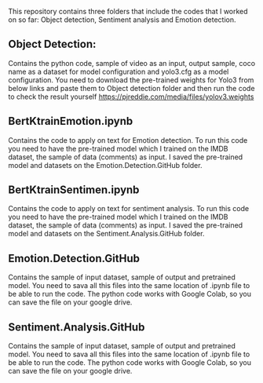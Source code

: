 
This repository contains three folders that include the codes that I worked on so far: Object detection, Sentiment analysis and Emotion detection.

## Object Detection:
Contains the python code, sample of video as an input, output sample, coco name as a dataset for model configuration and yolo3.cfg as a model configuration. You need to download the pre-trained weights for Yolo3 from below links and paste them to Object detection folder and then run the code to check the result yourself
https://pjreddie.com/media/files/yolov3.weights

## BertKtrainEmotion.ipynb
Contains the code to apply on text for Emotion detection. To run this code you need to have the pre-trained model which I trained on the IMDB dataset, the sample of data (comments) as input. I saved the pre-trained model and datasets on the Emotion.Detection.GitHub folder. 

## BertKtrainSentimen.ipynb
Contains the code to apply on text for sentiment analysis. To run this code you need to have the pre-trained model which I trained on the IMDB dataset, the sample of data (comments) as input. I saved the pre-trained model and datasets on the Sentiment.Analysis.GitHub folder. 

## Emotion.Detection.GitHub
Contains the sample of input dataset, sample of output and pretrained model. You need to sava all this files into the same location of .ipynb file to be able to run the code. The python code works with Google Colab, so you can save the file on your google drive.

## Sentiment.Analysis.GitHub
Contains the sample of input dataset, sample of output and pretrained model. You need to sava all this files into the same location of .ipynb file to be able to run the code. The python code works with Google Colab, so you can save the file on your google drive.

